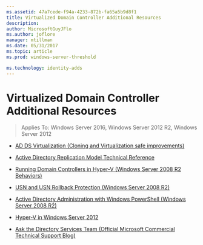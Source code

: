 ```yaml
---
ms.assetid: 47a7cede-f94a-4233-872b-fa65a5b9d8f1
title: Virtualized Domain Controller Additional Resources
description:
author: MicrosoftGuyJFlo
ms.author: joflore
manager: mtillman
ms.date: 05/31/2017
ms.topic: article
ms.prod: windows-server-threshold

ms.technology: identity-adds
---
```


# Virtualized Domain Controller Additional Resources

>Applies To: Windows Server 2016, Windows Server 2012 R2, Windows Server 2012

  
-   [AD DS Virtualization (Cloning and Virtualization safe improvements)](https://go.microsoft.com/fwlink/p/?LinkID=238316)  
  
-   [Active Directory Replication Model Technical Reference](https://technet.microsoft.com/library/cc782376(v=ws.10).aspx)  
  
-   [Running Domain Controllers in Hyper-V (Windows Server 2008 R2 Behaviors)](https://technet.microsoft.com/library/dd363553(v=ws.10).aspx)  
  
-   [USN and USN Rollback Protection (Windows Server 2008 R2)](https://technet.microsoft.com/library/d2cae85b-41ac-497f-8cd1-5fbaa6740ffe(v=ws.10))  
  
-   [Active Directory Administration with Windows PowerShell (Windows Server 2008 R2)](https://technet.microsoft.com/library/dd378937(WS.10).aspx)  
  
-   [Hyper-V in Windows Server 2012](https://technet.microsoft.com/library/hh831531.aspx)  
  
-   [Ask the Directory Services Team (Official Microsoft Commercial Technical Support Blog)](http://blogs.technet.com/b/askds)  
  


